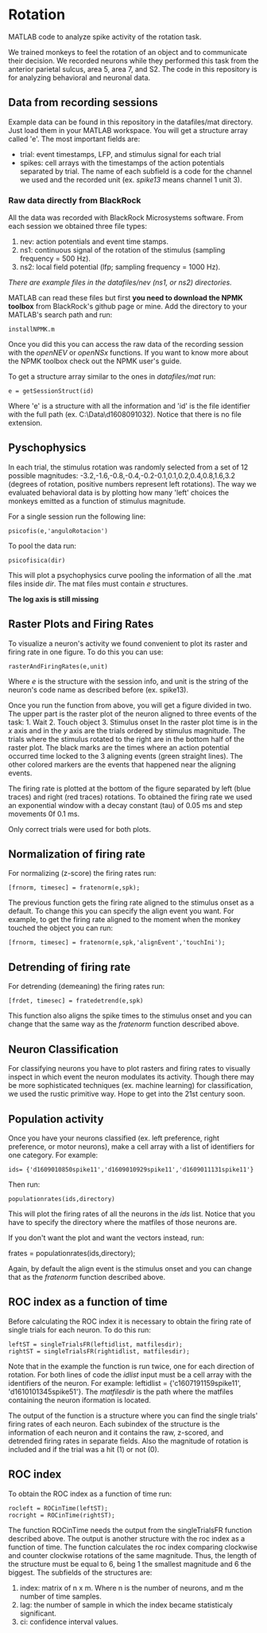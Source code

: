 # Rotation
MATLAB code to analyze spike activity of the rotation task.

We trained monkeys to feel the rotation of an object and to communicate their decision. We recorded neurons while they performed this task from the anterior parietal sulcus, area 5, area 7, and S2. The code in this repository is for analyzing behavioral and neuronal data. 

## Data from recording sessions
Example data can be found in this repository in the datafiles/mat directory. Just load them in your MATLAB workspace. You will get a structure array called 'e'. The most important fields are:
* trial: event timestamps, LFP, and stimulus signal for each trial
* spikes: cell arrays with the timestamps of the action potentials separated by trial. The name of each subfield is a code for the channel we used and the recorded unit (ex. _spike13_ means channel 1 unit 3).

### Raw data directly from BlackRock
All the data was recorded with BlackRock Microsystems software. From each session we obtained three file types:
1. nev: action potentials and event time stamps.
2. ns1: continuous signal of the rotation of the stimulus (sampling frequency = 500 Hz).
3. ns2: local field potential (lfp; sampling frequency = 1000 Hz).

_There are example files in the datafiles/nev (ns1, or ns2) directories._

MATLAB can read these files but first **you need to download the NPMK toolbox** from BlackRock's github page or mine. Add the directory to your MATLAB's search path and run: 

```
installNPMK.m
```

Once you did this you can access the raw data of the recording session with the _openNEV_ or _openNSx_ functions. If you want to know more about the NPMK toolbox check out the NPMK user's guide.

To get a structure array similar to the ones in _datafiles/mat_ run:

```
e = getSessionStruct(id)
```

Where 'e' is a structure with all the information and 'id' is the file identifier with the full path (ex. C:\Data\d1608091032). Notice that there is no file extension.

## Pyschophysics
In each trial, the stimulus rotation was randomly selected from a set of 12 possible magnitudes: -3.2,-1.6,-0.8,-0.4,-0.2-0.1,0.1,0.2,0.4,0.8,1.6,3.2 (degrees of rotation, positive numbers represent left rotations). The way we evaluated behavioral data is by plotting how many 'left' choices the monkeys emitted as a function of stimulus magnitude. 

For a single session run the following line:

```
psicofis(e,'anguloRotacion')
```
To pool the data run:

```
psicofisica(dir)
```
This will plot a psychophysics curve pooling the information of all the .mat files inside _dir_. The mat files must contain _e_ structures.

**The log axis is still missing**

## Raster Plots and Firing Rates
To visualize a neuron's activity we found convenient to plot its raster and firing rate in one figure. To do this you can use:

```
rasterAndFiringRates(e,unit)
```

Where _e_ is the structure with the session info, and unit is the string of the neuron's code name as described before (ex. spike13).

Once you run the function from above, you will get a figure divided in two. The upper part is the raster plot of the neuron aligned to three events of the task:
	1. Wait
	2. Touch object
	3. Stimulus onset
In the raster plot time is in the _x_ axis and in the _y_ axis are the trials ordered by stimulus magnitude. The trials where the stimulus rotated to the right are in the bottom half of the raster plot. The black marks are the times where an action potential occurred time locked to the 3 aligning events (green straight lines). The other colored markers are the events that happened near the aligning events.

The firing rate is plotted at the bottom of the figure separated by left (blue traces) and right (red traces) rotations. To obtained the firing rate we used an exponential window with a decay constant (tau) of 0.05 ms and step movements 0f 0.1 ms.

Only correct trials were used for both plots.

## Normalization of firing rate
For normalizing (z-score) the firing rates run:

```
[frnorm, timesec] = fratenorm(e,spk);
```

The previous function gets the firing rate aligned to the stimulus onset as a default. To change this you can specify the align event you want. For example, to get the firing rate aligned to the moment when the monkey touched the object you can run:

```
[frnorm, timesec] = fratenorm(e,spk,'alignEvent','touchIni');

```

## Detrending of firing rate
For detrending (demeaning) the firing rates run:

```
[frdet, timesec] = fratedetrend(e,spk)
```
This function also aligns the spike times to the stimulus onset and you can change that the same way as the _fratenorm_ function described above.

## Neuron Classification
For classifying neurons you have to plot rasters and firing rates to visually inspect in which event the neuron modulates its activity. Though there may be more sophisticated techniques (ex. machine learning) for classification, we used the rustic primitive way. Hope to get into the 21st century soon.

## Population activity
Once you have your neurons classified (ex. left preference, right preference, or motor neurons), make a cell array with a list of identifiers for one category. For example:

```
ids= {'d1609010850spike11','d1609010929spike11','d1609011131spike11'}
```

Then run:

```
populationrates(ids,directory)
```

This will plot the firing rates of all the neurons in the _ids_ list. Notice that you have to specify the directory where the matfiles of those neurons are. 

If you don't want the plot and want the vectors instead, run:

frates = populationrates(ids,directory);

Again, by default the align event is the stimulus onset and you can change that as the _fratenorm_ function described above.

## ROC index as a function of time
Before calculating the ROC index it is necessary to obtain the firing rate of single trials for each neuron. To do this run:

```
leftST = singleTrialsFR(leftidlist, matfilesdir);
rightST = singleTrialsFR(rightidlist, matfilesdir);
```

Note that in the example the function is run twice, one for each direction of rotation. For both lines of code the _idlist_ input must be a cell array with the identifiers of the neuron. For example: leftidlist = {'c1607191159spike11', 'd1610101345spike51'}. The _matfilesdir_ is the path where the matfiles containing the neuron iformation is located. 

The output of the function is a structure where you can find the single trials' firing rates of each neuron. Each subindex of the structure is the information of each neuron and it contains the raw, z-scored, and detrended firing rates in separate fields. Also the magnitude of rotation is included and if the trial was a hit (1) or not (0).

## ROC index

To obtain the ROC index as a function of time run:

```
rocleft = ROCinTime(leftST);
rocright = ROCinTime(rightST);
```
The function ROCinTime needs the output from the singleTrialsFR function described above. The output is another structure with the roc index as a function of time. The function calculates the roc index comparing clockwise and counter clockwise rotations of the same magnitude. Thus, the length of the structure must be equal to 6, being 1 the smallest magnitude and 6 the biggest. The subfields of the structures are:
1. index: matrix of n x m. Where n is the number of neurons, and m the number of time samples. 
2. lag: the number of sample in which the index became statisticaly significant.
3. ci: confidence interval values. 


